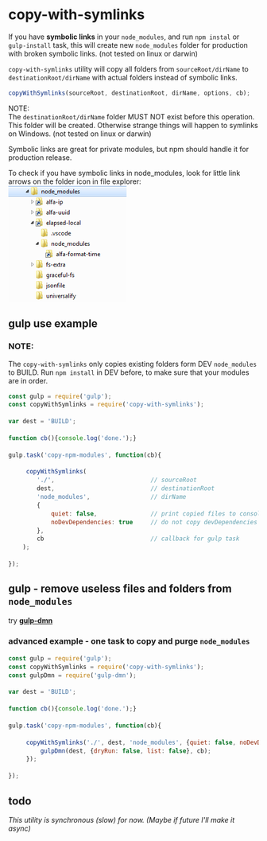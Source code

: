 # copy-with-symlinks

If you have **symbolic links** in your `node_modules`, 
and run `npm instal` or `gulp-install` task, this will create new `node_modules` folder for production with broken symbolic links. (not tested on linux or darwin)

`copy-with-symlinks` utility will copy all folders from `sourceRoot/dirName` to `destinationRoot/dirName` with actual folders instead of symbolic links. 
```javascript
copyWithSymlinks(sourceRoot, destinationRoot, dirName, options, cb);
```

NOTE:  
The `destinationRoot/dirName` folder MUST NOT exist before this operation. This folder will be created. Otherwise strange things will happen to symlinks on Windows. (not tested on linux or darwin)

Symbolic links are great for private modules, but npm should handle it for production release.

To check if you have symbolic links in node_modules, look for little link arrows on the folder icon in file explorer:  
<img src="symlinks.png">

## gulp use example
### NOTE:
The `copy-with-symlinks` only copies  existing folders form DEV `node_modules` to BUILD. Run `npm install` in DEV before, to make sure that your modules are in order.

```javascript
const gulp = require('gulp');
const copyWithSymlinks = require('copy-with-symlinks');

var dest = 'BUILD';

function cb(){console.log('done.');}

gulp.task('copy-npm-modules', function(cb){

     copyWithSymlinks(
        './',                           // sourceRoot
        dest,                           // destinationRoot
        'node_modules',                 // dirName
        {
            quiet: false,               // print copied files to console
            noDevDependencies: true     // do not copy devDependencies (form package.json)
        }, 
        cb                              // callback for gulp task
    );

});
```

## gulp - remove useless files and folders from `node_modules`

try **[gulp-dmn](https://www.npmjs.com/package/gulp-dmn)**

### advanced example - one task to copy and purge `node_modules`
```javascript
const gulp = require('gulp');
const copyWithSymlinks = require('copy-with-symlinks');
const gulpDmn = require('gulp-dmn');

var dest = 'BUILD';

function cb(){console.log('done.');}

gulp.task('copy-npm-modules', function(cb){

     copyWithSymlinks('./', dest, 'node_modules', {quiet: false, noDevDependencies: true}, function(){
         gulpDmn(dest, {dryRun: false, list: false}, cb);
     });

});
```


## todo
*This utility is synchronous (slow) for now. (Maybe if future I'll make it async)*
